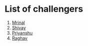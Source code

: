 # List of challengers
1. [Mrinal](https://github.com/mrinal1224)
2. [Shivay](https://github.com/shivaylamba)
3. [Priyanshu](https://github.com/priyanshu68)
4. [Raghav](https://github.com/raghavdhingra)
